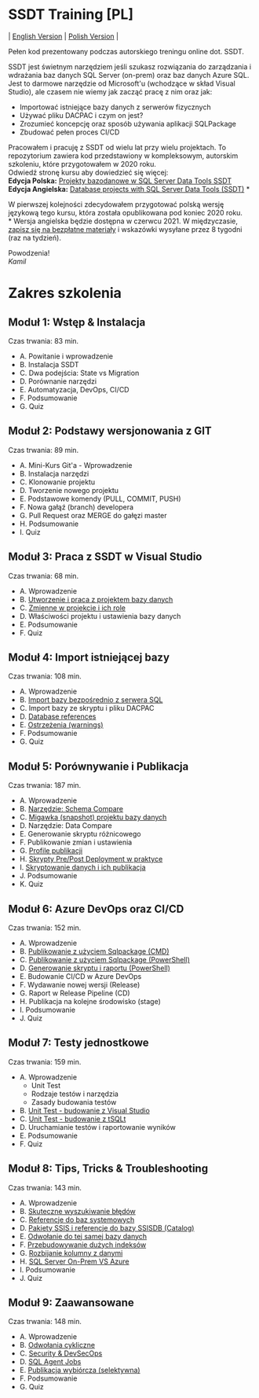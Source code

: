 # SSDT Training [PL]

| [English Version](../README.md) | [Polish Version](#) |

Pełen kod prezentowany podczas autorskiego treningu online dot. SSDT.  

SSDT jest świetnym narzędziem jeśli szukasz rozwiązania do zarządzania i wdrażania baz danych SQL Server (on-prem) oraz baz danych Azure SQL. Jest to darmowe narzędzie od Microsoft'u (wchodzące w skład Visual Studio), ale czasem nie wiemy jak zacząć pracę z nim oraz jak:
* Importować istniejące bazy danych z serwerów fizycznych
* Używać pliku DACPAC i czym on jest?
* Zrozumieć koncepcję oraz sposób używania aplikacji SQLPackage
* Zbudować pełen proces CI/CD 

Pracowałem i pracuję z SSDT od wielu lat przy wielu projektach. To repozytorium zawiera kod przedstawiony w kompleksowym, autorskim szkoleniu, które przygotowałem w 2020 roku.  
Odwiedź stronę kursu aby dowiedzieć się więcej:  
**Edycja Polska:** [Projekty bazodanowe w SQL Server Data Tools SSDT](https://learn.sqlplayer.net/projekty-bazodanowe-w-sql-server-data-tools-ssdt)  
**Edycja Angielska:** [Database projects with SQL Server Data Tools (SSDT)](https://learn.sqlplayer.net/database-projects-with-ssdt-dacpac) *

W pierwszej kolejności zdecydowałem przygotować polską wersję językową tego kursu, która została opublikowana pod koniec 2020 roku.  
\* Wersja angielska będzie dostępna w czerwcu 2021. 
W międzyczasie, [zapisz się na bezpłatne materiały](https://learn.sqlplayer.net/database-projects-with-ssdt-dacpac) i wskazówki wysyłane przez 8 tygodni (raz na tydzień).  

Powodzenia!  
*Kamil*

# Zakres szkolenia

## Moduł 1: Wstęp & Instalacja
Czas trwania: 83 min.
* A. Powitanie i wprowadzenie
* B. Instalacja SSDT
* C. Dwa podejścia: State vs Migration
* D. Porównanie narzędzi
* E. Automatyzacja, DevOps, CI/CD
* F. Podsumowanie
* G. Quiz

## Moduł 2: Podstawy wersjonowania z GIT
Czas trwania: 89 min.
* A. Mini-Kurs Git'a - Wprowadzenie
* B. Instalacja narzędzi
* C. Klonowanie projektu
* D. Tworzenie nowego projektu
* E. Podstawowe komendy (PULL, COMMIT, PUSH)
* F. Nowa gałąź (branch) developera
* G. Pull Request oraz MERGE do gałęzi master
* H. Podsumowanie
* I. Quiz

## Moduł 3: Praca z SSDT w Visual Studio
Czas trwania: 68 min.
* A. Wprowadzenie
* B. [Utworzenie i praca z projektem bazy danych](../src/Introduction/)
* C. [Zmienne w projekcie i ich role](../src/Variables/)
* D. Właściwości projektu i ustawienia bazy danych
* E. Podsumowanie
* F. Quiz

## Moduł 4: Import istniejącej bazy
Czas trwania: 108 min.
* A. Wprowadzenie
* B. [Import bazy bezpośrednio z serwera SQL](../src/Import/)
* C. Import bazy ze skryptu i pliku DACPAC
* D. [Database references](../src/References/)
* E. [Ostrzeżenia (warnings)](../src/Warnings/)
* F. Podsumowanie
* G. Quiz

## Moduł 5: Porównywanie i Publikacja
Czas trwania: 187 min.
* A. Wprowadzenie
* B. [Narzędzie: Schema Compare](../src/Compare/)
* C. [Migawka (snapshot) projektu bazy danych](../src/Compare/WideWorldImporters/Snapshots/)
* D. Narzędzie: Data Compare
* E. Generowanie skryptu różnicowego
* F. Publikowanie zmian i ustawienia
* G. [Profile publikacji](../src/Publishing/)
* H. [Skrypty Pre/Post Deployment w praktyce](../src/PrePostDeployment/)
* I. [Skryptowanie danych i ich publikacja](../src/ScriptingData/)
* J. Podsumowanie
* K. Quiz

## Moduł 6: Azure DevOps oraz CI/CD
Czas trwania: 152 min.
* A. Wprowadzenie
* B. [Publikowanie z użyciem Sqlpackage (CMD)](../src/sqlpackage/demo1.cmd)
* C. [Publikowanie z użyciem Sqlpackage (PowerShell)](../src/sqlpackage/demo2.ps1)
* D. [Generowanie skryptu i raportu (PowerShell)](../src/sqlpackage/demo3.ps1)
* E. Budowanie CI/CD w Azure DevOps
* F. Wydawanie nowej wersji (Release)
* G. Raport w Release Pipeline (CD)
* H. Publikacja na kolejne środowisko (stage)
* I. Podsumowanie
* J. Quiz

## Moduł 7: Testy jednostkowe
Czas trwania: 159 min.
* A. Wprowadzenie
  * Unit Test
  * Rodzaje testów i narzędzia
  * Zasady budowania testów
* B. [Unit Test - budowanie z Visual Studio](../src/Testing-SSDT/)
* C. [Unit Test - budowanie z tSQLt](../src/Testing-tSQLt/)
* D. Uruchamianie testów i raportowanie wyników
* E. Podsumowanie
* F. Quiz

## Moduł 8: Tips, Tricks & Troubleshooting
Czas trwania: 143 min.
* A. Wprowadzenie
* B. [Skuteczne wyszukiwanie błędów](../src/Tips&Tricks/)
* C. [Referencje do baz systemowych](../src/Tips&Tricks/)
* D. [Pakiety SSIS i referencje do bazy SSISDB (Catalog)](../src/SSISDB/)
* E. [Odwołanie do tej samej bazy danych](../src/Tips&Tricks/)
* F. [Przebudowywanie dużych indeksów](../src/Indexes/)
* G. [Rozbijanie kolumny z danymi](../src/DataManipulation/)
* H. [SQL Server On-Prem VS Azure](../src/SqlServerVsAzureSQLDB/)
* I. Podsumowanie
* J. Quiz

## Moduł 9: Zaawansowane
Czas trwania: 148 min.
* A. Wprowadzenie
* B. [Odwołania cykliczne](../src/CircularRefs/)
* C. [Security & DevSecOps](../src/Security/)
* D. [SQL Agent Jobs](../src/SQLJobs/)
* E. [Publikacja wybiórcza (selektywna)](../src/sqlpackage-selective/)
* F. Podsumowanie
* G. Quiz

